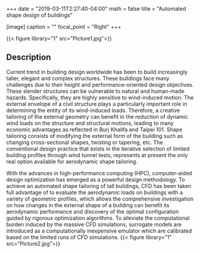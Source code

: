 +++
date = "2019-03-11T2:27:40-04:00"
math = false
title = "Automated shape design of buildings"

[image]
  caption = ""
  focal_point = "Right"
+++

{{< figure library="1" src="Picture1.jpg">}}

## Description
Current trend in building design worldwide has been to build increasingly taller, elegant and complex structures. These buildings face many challenges due to their height and performance-oriented design objectives. These slender structures can be vulnerable to natural and human-made hazards. Specifically, they are highly sensitive to wind-induced motion. 
The external envelope of a civil structure plays a particularly important role in determining the entity of its wind-induced loads. Therefore, a creative tailoring of the external geometry can benefit in the reduction of dynamic wind loads on the structure and structural motions, leading to many economic advantages as reflected in Burj Khalifa and Taipei 101.
Shape tailoring consists of modifying the external form of the building such as changing cross-sectional shapes, twisting or tapering, etc. The conventional design practice that exists in the iterative selection of limited building profiles through wind tunnel tests, represents at present the only real option available for aerodynamic shape tailoring.

With the advances in high-performance computing (HPC), computer-aided design optimization has emerged as a powerful design methodology. To achieve an automated shape tailoring of tall buildings, CFD has been taken full advantage of to evaluate the aerodynamic loads on buildings with a variety of geometric profiles, which allows the comprehensive investigation on how changes in the external shape of a building can benefit its aerodynamic performance and discovery of the optimal configuration guided by rigorous optimization algorithms. To alleviate the computational burden induced by the massive CFD simulations, surrogate models are introduced as a computationally inexpensive emulator which are calibrated based on the limited runs of CFD simulations.
{{< figure library="1" src="Picture2.jpg">}}
